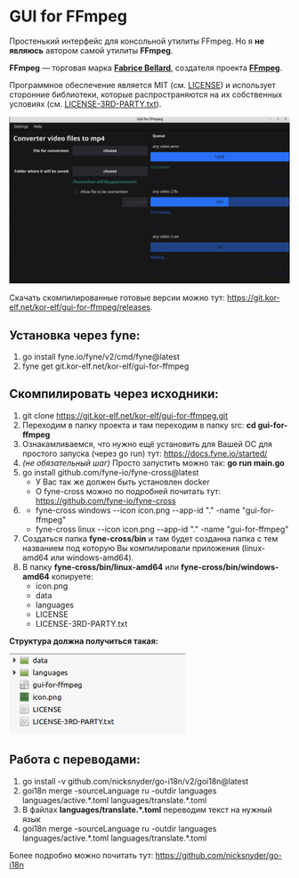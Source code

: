 # GUI for FFmpeg

<p>Простенький интерфейс для консольной утилиты FFmpeg. Но я <strong>не являюсь</strong> автором самой утилиты <strong>FFmpeg</strong>.</p>
<p><strong>FFmpeg</strong> — торговая марка <strong><a href="http://bellard.org/" target="_blank">Fabrice Bellard</a></strong>, создателя проекта <strong><a href="https://ffmpeg.org/about.html" target="_blank">FFmpeg</a></strong>.</p>

<p>Программное обеспечение является MIT (см. <a href="https://git.kor-elf.net/kor-elf/gui-for-ffmpeg/src/branch/main/LICENSE">LICENSE</a>) и использует сторонние библиотеки, которые распространяются на их собственных условиях (см. <a href="https://git.kor-elf.net/kor-elf/gui-for-ffmpeg/src/branch/main/LICENSE-3RD-PARTY.txt">LICENSE-3RD-PARTY.txt</a>).</p>

<img src="images/screenshot-gui-for-ffmpeg.png">

<p>Скачать скомпилированные готовые версии можно тут: <a href="https://git.kor-elf.net/kor-elf/gui-for-ffmpeg/releases">https://git.kor-elf.net/kor-elf/gui-for-ffmpeg/releases</a>.</p>

## Установка через fyne:
1. go install fyne.io/fyne/v2/cmd/fyne@latest
2. fyne get git.kor-elf.net/kor-elf/gui-for-ffmpeg

## Скомпилировать через исходники:
1. git clone https://git.kor-elf.net/kor-elf/gui-for-ffmpeg.git
2. Переходим в папку проекта и там переходим в папку src: **cd gui-for-ffmpeg**
3. Ознакамливаемся, что нужно ещё установить для Вашей ОС для простого запуска (через go run) тут: https://docs.fyne.io/started/
4. *(не обязательный шаг)* Просто запустить можно так: **go run main.go**
5. go install github.com/fyne-io/fyne-cross@latest
   * У Вас так же должен быть установлен docker
   * О fyne-cross можно по подробней почитать тут: https://github.com/fyne-io/fyne-cross
6. * fyne-cross windows --icon icon.png --app-id "." -name "gui-for-ffmpeg"
   * fyne-cross linux --icon icon.png --app-id "." -name "gui-for-ffmpeg"
7. Создаться папка **fyne-cross/bin** и там будет созданна папка с тем названием под которую Вы компилировали приложения (linux-amd64 или windows-amd64).
8. В папку **fyne-cross/bin/linux-amd64** или **fyne-cross/bin/windows-amd64** копируете:
   * icon.png
   * data
   * languages
   * LICENSE
   * LICENSE-3RD-PARTY.txt
<p><strong>Структура должна получиться такая:</strong></p>
<img src="images/screenshot-folder-structure.png">

## Работа с переводами:
1. go install -v github.com/nicksnyder/go-i18n/v2/goi18n@latest
2. goi18n merge -sourceLanguage ru -outdir languages languages/active.\*.toml languages/translate.\*.toml
3. В файлах **languages/translate.\*.toml** переводим текст на нужный язык
4. goi18n merge -sourceLanguage ru -outdir languages languages/active.\*.toml languages/translate.\*.toml

Более подробно можно почитать тут: https://github.com/nicksnyder/go-i18n